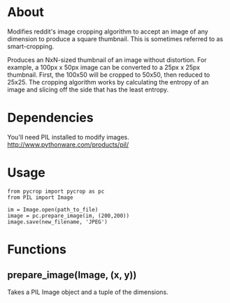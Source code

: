 About
=====================
Modifies reddit's image cropping algorithm to accept an image of any dimension 
to produce a square thumbnail. This is sometimes referred to as smart-cropping.

Produces an NxN-sized thumbnail of an image without distortion. For example,
a 100px x 50px image can be converted to a 25px x 25px thumbnail. First, the
100x50 will be cropped to 50x50, then reduced to 25x25. The cropping algorithm
works by calculating the entropy of an image and slicing off the side that has
the least entropy.


Dependencies
=====================
You'll need PIL installed to modify images.
http://www.pythonware.com/products/pil/

Usage
=====================
    from pycrop import pycrop as pc
    from PIL import Image
    
    im = Image.open(path_to_file)
    image = pc.prepare_image(im, (200,200))
	image.save(new_filename, 'JPEG')
	
Functions
======================
prepare_image(Image, (x, y))
----------------------
Takes a PIL Image object and a tuple of the dimensions.


